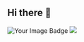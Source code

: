 ## Hi there 👋

<img src="https://tryhackme-badges.s3.amazonaws.com/KernelCrusader.png" alt="Your Image Badge" />
<img src="https://www.codewars.com/users/Reab9/badges/large" />
